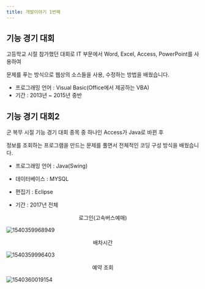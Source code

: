 ```yaml
---
title: 개발이야기 1번째
---
```


## 기능 경기 대회

고등학교 시절 참가했던 대회로 IT 부문에서 Word, Excel, Access, PowerPoint를 사용하여

문제를 푸는 방식으로 웹상의 소스들을 사용, 수정하는 방법을 배웠습니다.

* 프로그래밍 언어 : Visual Basic(Office에서 제공하는 VBA)
* 기간 : 2013년 ~ 2015년 중반



## 기능 경기 대회2

군 복무 시절 기능 경기 대회 종목 중 하나인 Access가 Java로 바뀐 후

정보를 조회하는 프로그램을 만드는 문제를 풀면서 전체적인 코딩 구성 방식을 배웠습니다.

* 프로그래밍 언어 : Java(Swing)

* 데이터베이스 : MYSQL

* 편집기 : Eclipse

* 기간 : 2017년 전체



<center>로그인(고속버스예매)</center>

![1540359968949](C:\Users\jeesic\AppData\Roaming\Typora\typora-user-images\1540359968949.png)



<center>배차시간</center>

![1540359996403](C:\Users\jeesic\AppData\Roaming\Typora\typora-user-images\1540359996403.png)



<center>예약 조회</center>

![1540360019154](C:\Users\jeesic\AppData\Roaming\Typora\typora-user-images\1540360019154.png)